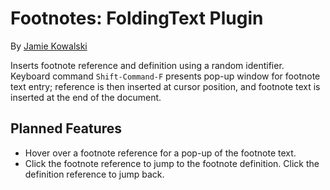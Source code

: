 # Footnotes: FoldingText Plugin

By [Jamie Kowalski](https://github.com/jamiekowalski)

Inserts footnote reference and definition using a random identifier. Keyboard command `Shift-Command-F` presents pop-up window for footnote text entry; reference is then inserted at cursor position, and footnote text is inserted at the end of the document.

## Planned Features

- Hover over a footnote reference for a pop-up of the footnote text.
- Click the footnote reference to jump to the footnote definition. Click the definition reference to jump back.
